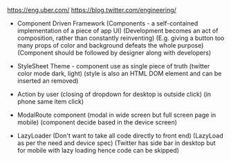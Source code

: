 https://eng.uber.com/
https://blog.twitter.com/engineering/

- Component Driven Framework
(Components - a self-contained implementation of a piece of app UI)
(Development becomes an act of composition, rather than constantly reinventing)
(E.g. giving a button too many props of color and background defeats the whole purpose)
(Component should be followed by designer along with developers)

- StyleSheet Theme - component use as single piece of truth
(twitter color mode dark, light)
(style is also an HTML DOM element and can be inserted an removed)


- Action by user
(closing of dropdown for desktop is outside click)
(in phone same item click)

- ModalRoute component
(modal in wide screen but full screen page in mobile)
(component decide based in the device screen)

- LazyLoader
(Don't want to take all code directly to front end)
(LazyLoad as per the need and device spec)
(Twitter has side bar in desktop but for mobile with lazy loading hence code can be skipped)


